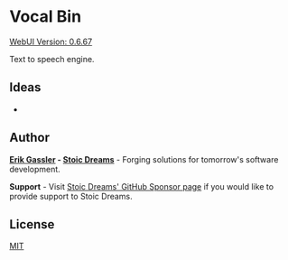 # Vocal Bin

[WebUI Version: 0.6.67](https://github.com/StoicDreams/RustWebUI)

Text to speech engine.

## Ideas

*

## Author

**[Erik Gassler](https://www.erikgassler.com) - [Stoic Dreams](https://www.stoicdreams.com)** - Forging solutions for tomorrow's software development.

**Support** - Visit [Stoic Dreams' GitHub Sponsor page](https://github.com/sponsors/StoicDreams) if you would like to provide support to Stoic Dreams.

## License

[MIT](LICENSE)
